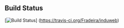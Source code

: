 ## Build Status
[![Build Status](https://travis-ci.org/Fradeira/induweb.png)]
(https://travis-ci.org/Fradeira/induweb)
